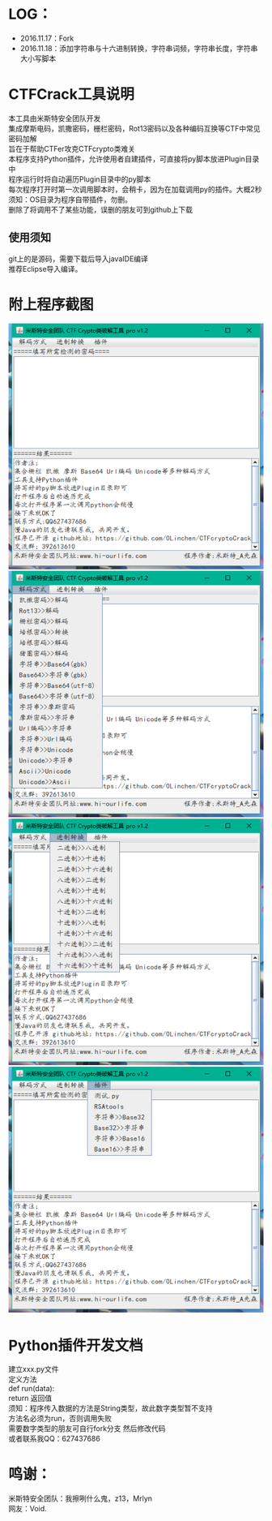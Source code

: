 # LOG：
- 2016.11.17：Fork
- 2016.11.18：添加字符串与十六进制转换，字符串词频，字符串长度，字符串大小写脚本

# CTFCrack工具说明
本工具由米斯特安全团队开发<br/>
集成摩斯电码，凯撒密码，栅栏密码，Rot13密码以及各种编码互换等CTF中常见密码加解<br/>
旨在于帮助CTFer攻克CTFcrypto类难关<br/>
本程序支持Python插件，允许使用者自建插件，可直接将py脚本放进Plugin目录中<br/>
程序运行时将自动遍历Plugin目录中的py脚本<br/>
每次程序打开时第一次调用脚本时，会稍卡，因为在加载调用py的插件。大概2秒<br/>
须知：OS目录为程序自带插件，勿删。<br/>
删除了将调用不了某些功能，误删的朋友可到github上下载<br/>

## 使用须知
git上的是源码，需要下载后导入javaIDE编译<br/>
推荐Eclipse导入编译。

# 附上程序截图
![image](images-folder/1.png)
![image](images-folder/2.png)
![image](images-folder/3.png)
![image](images-folder/4.png)

# Python插件开发文档
建立xxx.py文件<br/>
定义方法<br/>
def run(data):<br/>
return 返回值<br/>
须知：程序传入数据的方法是String类型，故此数字类型暂不支持<br/>
方法名必须为run，否则调用失败<br/>
需要数字类型的朋友可自行fork分支 然后修改代码<br/>
或者联系我QQ：627437686<br/>

# 鸣谢：
米斯特安全团队：我擦咧什么鬼，z13，Mrlyn<br/>
网友：Void.<br/>

